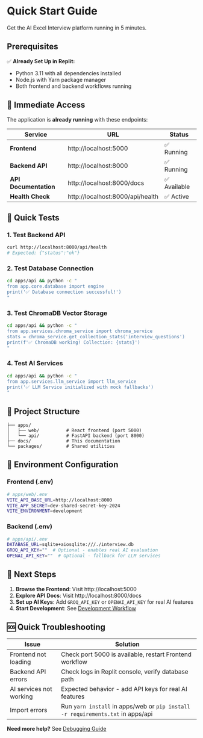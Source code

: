 # Quick Start Guide

Get the AI Excel Interview platform running in 5 minutes.

## Prerequisites

✅ **Already Set Up in Replit:**
- Python 3.11 with all dependencies installed
- Node.js with Yarn package manager
- Both frontend and backend workflows running

## 🚀 Immediate Access

The application is **already running** with these endpoints:

| Service | URL | Status |
|---------|-----|--------|
| **Frontend** | http://localhost:5000 | ✅ Running |
| **Backend API** | http://localhost:8000 | ✅ Running |
| **API Documentation** | http://localhost:8000/docs | ✅ Available |
| **Health Check** | http://localhost:8000/api/health | ✅ Active |

## 🧪 Quick Tests

### 1. Test Backend API
```bash
curl http://localhost:8000/api/health
# Expected: {"status":"ok"}
```

### 2. Test Database Connection
```bash
cd apps/api && python -c "
from app.core.database import engine
print('✅ Database connection successful!')
"
```

### 3. Test ChromaDB Vector Storage
```bash
cd apps/api && python -c "
from app.services.chroma_service import chroma_service
stats = chroma_service.get_collection_stats('interview_questions')
print(f'✅ ChromaDB working! Collection: {stats}')
"
```

### 4. Test AI Services
```bash
cd apps/api && python -c "
from app.services.llm_service import llm_service
print('✅ LLM Service initialized with mock fallbacks')
"
```

## 📁 Project Structure

```
├── apps/
│   ├── web/          # React frontend (port 5000)
│   └── api/          # FastAPI backend (port 8000)
├── docs/             # This documentation
└── packages/         # Shared utilities
```

## 🔧 Environment Configuration

### Frontend (.env)
```bash
# apps/web/.env
VITE_API_BASE_URL=http://localhost:8000
VITE_APP_SECRET=dev-shared-secret-key-2024
VITE_ENVIRONMENT=development
```

### Backend (.env)  
```bash
# apps/api/.env
DATABASE_URL=sqlite+aiosqlite:///./interview.db
GROQ_API_KEY=""  # Optional - enables real AI evaluation
OPENAI_API_KEY=""  # Optional - fallback for LLM services
```

## 🎯 Next Steps

1. **Browse the Frontend**: Visit http://localhost:5000
2. **Explore API Docs**: Visit http://localhost:8000/docs
3. **Set up AI Keys**: Add `GROQ_API_KEY` or `OPENAI_API_KEY` for real AI features
4. **Start Development**: See [Development Workflow](./DEVELOPMENT.md)

## 🆘 Quick Troubleshooting

| Issue | Solution |
|-------|----------|
| Frontend not loading | Check port 5000 is available, restart Frontend workflow |
| Backend API errors | Check logs in Replit console, verify database path |
| AI services not working | Expected behavior - add API keys for real AI features |
| Import errors | Run `yarn install` in apps/web or `pip install -r requirements.txt` in apps/api |

**Need more help?** See [Debugging Guide](./DEBUGGING.md)